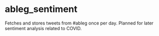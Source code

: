 # ableg_sentiment
Fetches and stores tweets from #ableg once per day. Planned for later sentiment analysis related to COVID.
